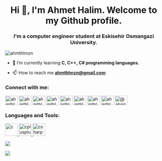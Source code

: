 <h1 align="center">Hi 👋, I'm Ahmet Halim. Welcome to my Github profile.</h1>
<h3 align="center">I'm a computer engineer student at Eskisehir Osmangazi University.</h3>

<p align="left"> <img src="https://komarev.com/ghpvc/?username=ahmthlmzn&label=Profile%20views&color=0e75b6&style=flat" alt="ahmthlmzn" /> </p>

- 🌱 I’m currently learning **C, C++, C# programming languages.**

- 📫 How to reach me **ahmthlmzn@gmail.com**

<h3 align="left">Connect with me:</h3>
<p align="left">
<a href="https://dev.to/ahmthlmzn" target="blank"><img align="center" src="https://cdn.jsdelivr.net/npm/simple-icons@3.0.1/icons/dev-dot-to.svg" alt="ahmthlmzn" height="30" width="40" /></a>
<a href="https://twitter.com/ahmthlmzn" target="blank"><img align="center" src="https://cdn.jsdelivr.net/npm/simple-icons@3.0.1/icons/twitter.svg" alt="ahmthlmzn" height="30" width="40" /></a>
<a href="https://linkedin.com/in/ahmthlmzn98" target="blank"><img align="center" src="https://cdn.jsdelivr.net/npm/simple-icons@3.0.1/icons/linkedin.svg" alt="ahmthlmzn98" height="30" width="40" /></a>
<a href="https://fb.com/ahmthlmzn" target="blank"><img align="center" src="https://cdn.jsdelivr.net/npm/simple-icons@3.0.1/icons/facebook.svg" alt="ahmthlmzn" height="30" width="40" /></a>
<a href="https://instagram.com/ahmthlmzn" target="blank"><img align="center" src="https://cdn.jsdelivr.net/npm/simple-icons@3.0.1/icons/instagram.svg" alt="ahmthlmzn" height="30" width="40" /></a>
<a href="https://medium.com/ahmthlmzn" target="blank"><img align="center" src="https://cdn.jsdelivr.net/npm/simple-icons@3.0.1/icons/medium.svg" alt="ahmthlmzn" height="30" width="40" /></a>
<a href="https://www.hackerrank.com/ahmthlmzn" target="blank"><img align="center" src="https://cdn.jsdelivr.net/npm/simple-icons@3.0.1/icons/hackerrank.svg" alt="ahmthlmzn" height="30" width="40" /></a>
<a href="https://www.leetcode.com/ahmthlmzn" target="blank"><img align="center" src="https://cdn.jsdelivr.net/npm/simple-icons@3.0.1/icons/leetcode.svg" alt="ahmthlmzn" height="30" width="40" /></a>
<a href="https://discord.gg/@ahmthlmzn#7021" target="blank"><img align="center" src="https://cdn.jsdelivr.net/npm/simple-icons@3.0.1/icons/discord.svg" alt="@ahmthlmzn#7021" height="30" width="40" /></a>
</p>

<h3 align="left">Languages and Tools:</h3>
<p align="left"> <a href="https://www.cprogramming.com/" target="_blank"> <img src="https://devicons.github.io/devicon/devicon.git/icons/c/c-original.svg" alt="c" width="40" height="40"/> </a> <a href="https://www.w3schools.com/cpp/" target="_blank"> <img src="https://devicons.github.io/devicon/devicon.git/icons/cplusplus/cplusplus-original.svg" alt="cplusplus" width="40" height="40"/> </a> <a href="https://www.w3schools.com/cs/" target="_blank"> <img src="https://devicons.github.io/devicon/devicon.git/icons/csharp/csharp-original.svg" alt="csharp" width="40" height="40"/> </a> </p>

<p>&nbsp;<img align="left" src="https://github-readme-stats.vercel.app/api?username=ahmthlmzn&amp;bg_color=30,e96443,904e95&amp;title_color=fff&amp;text_color=fff" style="max-width:100%;">
  
<p><img align="left" src="https://github-readme-stats.vercel.app/api/top-langs?username=ahmthlmzn&amp;bg_color=30,e96443,904e95&amp;title_color=fff&amp;text_color=fff" style="max-width:100%;">
